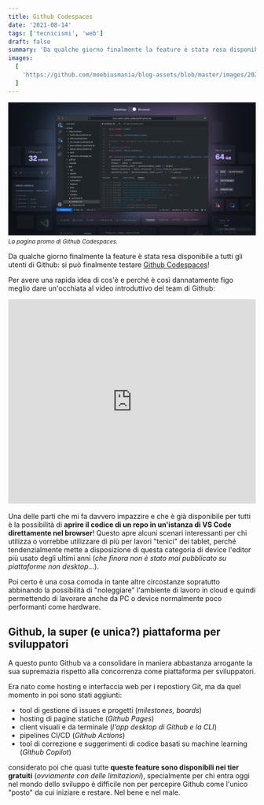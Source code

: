 ```yaml
---
title: Github Codespaces
date: '2021-08-14'
tags: ['tecnicismi', 'web']
draft: false
summary: 'Da qualche giorno finalmente la feature è stata resa disponibile a tutti gli utenti di Github: si può finalmente testare Github Codespaces!'
images:
  [
    'https://github.com/moebiusmania/blog-assets/blob/master/images/2021/GitHub-Codespaces.png?raw=true',
  ]
---
```


![](https://github.com/moebiusmania/blog-assets/blob/master/images/2021/GitHub-Codespaces.png?raw=true) <small>_La pagina promo di Github Codespaces._</small>

Da qualche giorno finalmente la feature è stata resa disponibile a tutti gli utenti di Github: si può finalmente testare [Github Codespaces](https://github.com/features/codespaces)!

Per avere una rapida idea di cos'è e perché è così dannatamente figo meglio dare un'occhiata al video introduttivo del team di Github:

<iframe width="100%" height="415" src="https://www.youtube.com/embed/_W9B7qc9lVc" title="YouTube video player" frameBorder="0" allowFullScreen></iframe>

Una delle parti che mi fa davvero impazzire e che è già disponibile per tutti è la possibilità di **aprire il codice di un repo in un'istanza di VS Code direttamente nel browser**! Questo apre alcuni scenari interessanti per chi utilizza o vorrebbe utilizzare di più per lavori "tenici" dei tablet, perché tendenzialmente mette a disposizione di questa categoria di device l'editor più usato degli ultimi anni (_che finora non è stato mai pubblicato su piattaforme non desktop..._).

Poi certo è una cosa comoda in tante altre circostanze sopratutto abbinando la possibilità di "noleggiare" l'ambiente di lavoro in cloud e quindi permettendo di lavorare anche da PC o device normalmente poco performanti come hardware.

## Github, la super (e unica?) piattaforma per sviluppatori

A questo punto Github va a consolidare in maniera abbastanza arrogante la sua supremazia rispetto alla concorrenza come piattaforma per sviluppatori.

Era nato come hosting e interfaccia web per i repostiory Git, ma da quel momento in poi sono stati aggiunti:

- tool di gestione di issues e progetti (_milestones, boards_)
- hosting di pagine statiche (_Github Pages_)
- client visuali e da terminale (_l'app desktop di Github e la CLI_)
- pipelines CI/CD (_Github Actions_)
- tool di correzione e suggerimenti di codice basati su machine learning (_Github Copilot_)

considerato poi che quasi tutte **queste feature sono disponibili nei tier gratuiti** (_ovviamente con delle limitazioni_), specialmente per chi entra oggi nel mondo dello sviluppo è difficile non per percepire Github come l'unico "posto" da cui iniziare e restare. Nel bene e nel male.

